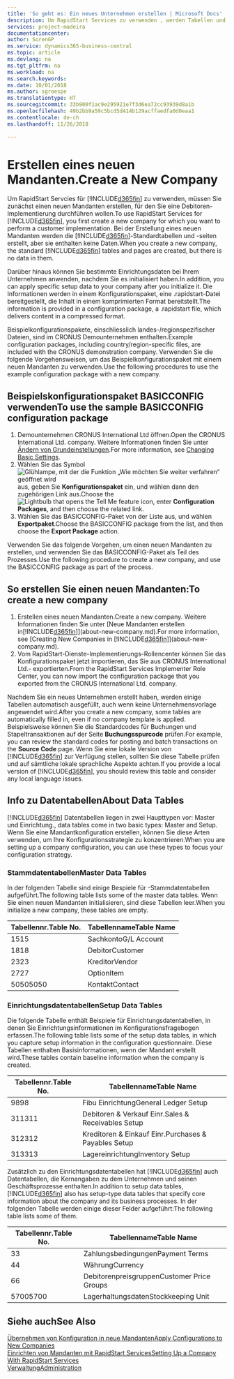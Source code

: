 ```yaml
---
title: 'So geht es: Ein neues Unternehmen erstellen | Microsoft Docs'
description: Um RapidStart Services zu verwenden , werden Tabellen und Seiten erstellt, aber sie enthalten keine Daten.
services: project-madeira
documentationcenter: 
author: SorenGP
ms.service: dynamics365-business-central
ms.topic: article
ms.devlang: na
ms.tgt_pltfrm: na
ms.workload: na
ms.search.keywords: 
ms.date: 10/01/2018
ms.author: sgroespe
ms.translationtype: HT
ms.sourcegitcommit: 33b900f1ac9e295921e7f3d6ea72cc93939d8a1b
ms.openlocfilehash: 49b2bb9a59c5bcd5d414b129acffaedfa0d0eaa1
ms.contentlocale: de-ch
ms.lasthandoff: 11/26/2018

---
```

# <a name="create-a-new-company"></a><span data-ttu-id="4b04e-103">Erstellen eines neuen Mandanten.</span><span class="sxs-lookup"><span data-stu-id="4b04e-103">Create a New Company</span></span>
<span data-ttu-id="4b04e-104">Um RapidStart Servcies für [!INCLUDE[d365fin](includes/d365fin_md.md)] zu verwenden, müssen Sie zunächst einen neuen Mandanten erstellen, für den Sie eine Debitoren-Implementierung durchführen wollen.</span><span class="sxs-lookup"><span data-stu-id="4b04e-104">To use RapidStart Services for [!INCLUDE[d365fin](includes/d365fin_md.md)], you first create a new company for which you want to perform a customer implementation.</span></span> <span data-ttu-id="4b04e-105">Bei der Erstellung eines neuen Mandanten werden die [!INCLUDE[d365fin](includes/d365fin_md.md)]-Standardtabellen und -seiten erstellt, aber sie enthalten keine Daten.</span><span class="sxs-lookup"><span data-stu-id="4b04e-105">When you create a new company, the standard [!INCLUDE[d365fin](includes/d365fin_md.md)] tables and pages are created, but there is no data in them.</span></span>

<span data-ttu-id="4b04e-106">Darüber hinaus können Sie bestimmte Einrichtungsdaten bei Ihrem Unternehmen anwenden, nachdem Sie es initialisiert haben.</span><span class="sxs-lookup"><span data-stu-id="4b04e-106">In addition, you can apply specific setup data to your company after you initialize it.</span></span> <span data-ttu-id="4b04e-107">Die Informationen werden in einem Konfigurationspaket, eine .rapidstart-Datei bereitgestellt, die Inhalt in einem komprimierten Format bereitstellt.</span><span class="sxs-lookup"><span data-stu-id="4b04e-107">The information is provided in a configuration package, a .rapidstart file, which delivers content in a compressed format.</span></span>  

<span data-ttu-id="4b04e-108">Beispielkonfigurationspakete, einschliesslich landes-/regionspezifischer Dateien, sind im CRONUS Demounternehmen enthalten.</span><span class="sxs-lookup"><span data-stu-id="4b04e-108">Example configuration packages, including country/region-specific files, are included with the CRONUS demonstration company.</span></span> <span data-ttu-id="4b04e-109">Verwenden Sie die folgende Vorgehensweisen, um das Beispielkonfigurationspaket mit einem neuen Mandanten zu verwenden.</span><span class="sxs-lookup"><span data-stu-id="4b04e-109">Use the following procedures to use the example configuration package with a new company.</span></span>  

## <a name="to-use-the-sample-basicconfig-configuration-package"></a><span data-ttu-id="4b04e-110">Beispielskonfigurationspaket BASICCONFIG verwenden</span><span class="sxs-lookup"><span data-stu-id="4b04e-110">To use the sample BASICCONFIG configuration package</span></span>  
1. <span data-ttu-id="4b04e-111">Demounternehmen CRONUS International Ltd öffnen.</span><span class="sxs-lookup"><span data-stu-id="4b04e-111">Open the CRONUS International Ltd. company.</span></span> <span data-ttu-id="4b04e-112">Weitere Informationen finden Sie unter [Ändern von Grundeinstellungen](ui-change-basic-settings.md).</span><span class="sxs-lookup"><span data-stu-id="4b04e-112">For more information, see [Changing Basic Settings](ui-change-basic-settings.md).</span></span>
2. <span data-ttu-id="4b04e-113">Wählen Sie das Symbol ![Glühlampe, mit der die Funktion „Wie möchten Sie weiter verfahren“ geöffnet wird](media/ui-search/search_small.png "Wie möchten Sie weiter verfahren?") aus, geben Sie **Konfigurationspaket** ein, und wählen dann den zugehörigen Link aus.</span><span class="sxs-lookup"><span data-stu-id="4b04e-113">Choose the ![Lightbulb that opens the Tell Me feature](media/ui-search/search_small.png "Tell me what you want to do") icon, enter **Configuration Packages**, and then choose the related link.</span></span>  
3. <span data-ttu-id="4b04e-114">Wählen Sie das BASICCONFIG-Paket von der Liste aus, und wählen **Exportpaket**.</span><span class="sxs-lookup"><span data-stu-id="4b04e-114">Choose the BASICCONFIG package from the list, and then choose the **Export Package** action.</span></span>  

<span data-ttu-id="4b04e-115">Verwenden Sie das folgende Vorgehen, um einen neuen Mandanten zu erstellen, und verwenden Sie das BASICCONFIG-Paket als Teil des Prozesses.</span><span class="sxs-lookup"><span data-stu-id="4b04e-115">Use the following procedure to create a new company, and use the BASICCONFIG package as part of the process.</span></span>  

## <a name="to-create-a-new-company"></a><span data-ttu-id="4b04e-116">So erstellen Sie einen neuen Mandanten:</span><span class="sxs-lookup"><span data-stu-id="4b04e-116">To create a new company</span></span>  
1. <span data-ttu-id="4b04e-117">Erstellen eines neuen Mandanten.</span><span class="sxs-lookup"><span data-stu-id="4b04e-117">Create a new company.</span></span> <span data-ttu-id="4b04e-118">Weitere Informationen finden Sie unter  [Neue Mandanten erstellen in[!INCLUDE[d365fin](includes/d365fin_md.md)]](about-new-company.md).</span><span class="sxs-lookup"><span data-stu-id="4b04e-118">For more information, see [Creating New Companies in [!INCLUDE[d365fin](includes/d365fin_md.md)]](about-new-company.md).</span></span>
2. <span data-ttu-id="4b04e-119">Vom RapidStart-Dienste-Implementierungs-Rollencenter können Sie das Konfigurationspaket jetzt importieren, das Sie aus CRONUS International Ltd.- exportierten.</span><span class="sxs-lookup"><span data-stu-id="4b04e-119">From the RapidStart Services Implementer Role Center, you can now import the configuration package that you exported from the CRONUS International Ltd. company.</span></span>

<span data-ttu-id="4b04e-120">Nachdem Sie ein neues Unternehmen erstellt haben, werden einige Tabellen automatisch ausgefüllt, auch wenn keine Unternehmensvorlage angewendet wird.</span><span class="sxs-lookup"><span data-stu-id="4b04e-120">After you create a new company, some tables are automatically filled in, even if no company template is applied.</span></span> <span data-ttu-id="4b04e-121">Beispielsweise können Sie die Standardcodes für Buchungen und Stapeltransaktionen auf der Seite **Buchungsspurcode** prüfen.</span><span class="sxs-lookup"><span data-stu-id="4b04e-121">For example, you can review the standard codes for posting and batch transactions on the **Source Code** page.</span></span> <span data-ttu-id="4b04e-122">Wenn Sie eine lokale Version von [!INCLUDE[d365fin](includes/d365fin_md.md)] zur Verfügung stellen, sollten Sie diese Tabelle prüfen und auf sämtliche lokale sprachliche Aspekte achten.</span><span class="sxs-lookup"><span data-stu-id="4b04e-122">If you provide a local version of [!INCLUDE[d365fin](includes/d365fin_md.md)], you should review this table and consider any local language issues.</span></span>

## <a name="about-data-tables"></a><span data-ttu-id="4b04e-123">Info zu Datentabellen</span><span class="sxs-lookup"><span data-stu-id="4b04e-123">About Data Tables</span></span>
[!INCLUDE[d365fin](includes/d365fin_md.md)]  <span data-ttu-id="4b04e-124">Datentabellen liegen in zwei Haupttypen vor: Master und Einrichtung.</span><span class="sxs-lookup"><span data-stu-id="4b04e-124">, data tables come in two basic types: Master and Setup.</span></span> <span data-ttu-id="4b04e-125">Wenn Sie eine Mandantkonfiguration erstellen, können Sie diese Arten verwenden, um Ihre Konfigurationsstrategie zu konzentrieren.</span><span class="sxs-lookup"><span data-stu-id="4b04e-125">When you are setting up a company configuration, you can use these types to focus your configuration strategy.</span></span>  

### <a name="master-data-tables"></a><span data-ttu-id="4b04e-126">Stammdatentabellen</span><span class="sxs-lookup"><span data-stu-id="4b04e-126">Master Data Tables</span></span>  
<span data-ttu-id="4b04e-127">In der folgenden Tabelle sind einige Bespiele für -Stammdatentabellen aufgeführt.</span><span class="sxs-lookup"><span data-stu-id="4b04e-127">The following table lists some of the master data tables.</span></span> <span data-ttu-id="4b04e-128">Wenn Sie einen neuen Mandanten initialisieren, sind diese Tabellen leer.</span><span class="sxs-lookup"><span data-stu-id="4b04e-128">When you initialize a new company, these tables are empty.</span></span>  

|<span data-ttu-id="4b04e-129">Tabellennr.</span><span class="sxs-lookup"><span data-stu-id="4b04e-129">Table No.</span></span>|<span data-ttu-id="4b04e-130">Tabellenname</span><span class="sxs-lookup"><span data-stu-id="4b04e-130">Table Name</span></span>|  
|-------------------|--------------------|  
|<span data-ttu-id="4b04e-131">15</span><span class="sxs-lookup"><span data-stu-id="4b04e-131">15</span></span>|<span data-ttu-id="4b04e-132">Sachkonto</span><span class="sxs-lookup"><span data-stu-id="4b04e-132">G/L Account</span></span>|  
|<span data-ttu-id="4b04e-133">18</span><span class="sxs-lookup"><span data-stu-id="4b04e-133">18</span></span>|<span data-ttu-id="4b04e-134">Debitor</span><span class="sxs-lookup"><span data-stu-id="4b04e-134">Customer</span></span>|  
|<span data-ttu-id="4b04e-135">23</span><span class="sxs-lookup"><span data-stu-id="4b04e-135">23</span></span>|<span data-ttu-id="4b04e-136">Kreditor</span><span class="sxs-lookup"><span data-stu-id="4b04e-136">Vendor</span></span>|  
|<span data-ttu-id="4b04e-137">27</span><span class="sxs-lookup"><span data-stu-id="4b04e-137">27</span></span>|<span data-ttu-id="4b04e-138">Option</span><span class="sxs-lookup"><span data-stu-id="4b04e-138">Item</span></span>|  
|<span data-ttu-id="4b04e-139">5050</span><span class="sxs-lookup"><span data-stu-id="4b04e-139">5050</span></span>|<span data-ttu-id="4b04e-140">Kontakt</span><span class="sxs-lookup"><span data-stu-id="4b04e-140">Contact</span></span>|  

### <a name="setup-data-tables"></a><span data-ttu-id="4b04e-141">Einrichtungsdatentabellen</span><span class="sxs-lookup"><span data-stu-id="4b04e-141">Setup Data Tables</span></span>  
<span data-ttu-id="4b04e-142">Die folgende Tabelle enthält Beispiele für Einrichtungsdatentabellen, in denen Sie Einrichtungsinformationen im Konfigurationsfragebogen erfassen.</span><span class="sxs-lookup"><span data-stu-id="4b04e-142">The following table lists some of the setup data tables, in which you capture setup information in the configuration questionnaire.</span></span> <span data-ttu-id="4b04e-143">Diese Tabellen enthalten Basisinformationen, wenn der Mandant erstellt wird.</span><span class="sxs-lookup"><span data-stu-id="4b04e-143">These tables contain baseline information when the company is created.</span></span>  

|<span data-ttu-id="4b04e-144">Tabellennr.</span><span class="sxs-lookup"><span data-stu-id="4b04e-144">Table No.</span></span>|<span data-ttu-id="4b04e-145">Tabellenname</span><span class="sxs-lookup"><span data-stu-id="4b04e-145">Table Name</span></span>|  
|-------------------|--------------------|  
|<span data-ttu-id="4b04e-146">98</span><span class="sxs-lookup"><span data-stu-id="4b04e-146">98</span></span>|<span data-ttu-id="4b04e-147">Fibu Einrichtung</span><span class="sxs-lookup"><span data-stu-id="4b04e-147">General Ledger Setup</span></span>|  
|<span data-ttu-id="4b04e-148">311</span><span class="sxs-lookup"><span data-stu-id="4b04e-148">311</span></span>|<span data-ttu-id="4b04e-149">Debitoren & Verkauf Einr.</span><span class="sxs-lookup"><span data-stu-id="4b04e-149">Sales & Receivables Setup</span></span>|  
|<span data-ttu-id="4b04e-150">312</span><span class="sxs-lookup"><span data-stu-id="4b04e-150">312</span></span>|<span data-ttu-id="4b04e-151">Kreditoren & Einkauf Einr.</span><span class="sxs-lookup"><span data-stu-id="4b04e-151">Purchases & Payables Setup</span></span>|  
|<span data-ttu-id="4b04e-152">313</span><span class="sxs-lookup"><span data-stu-id="4b04e-152">313</span></span>|<span data-ttu-id="4b04e-153">Lagereinrichtung</span><span class="sxs-lookup"><span data-stu-id="4b04e-153">Inventory Setup</span></span>|  

<span data-ttu-id="4b04e-154">Zusätzlich zu den Einrichtungsdatentabellen hat [!INCLUDE[d365fin](includes/d365fin_md.md)] auch Datentabellen, die Kernangaben zu dem Unternehmen und seinen Geschäftsprozesse enthalten.</span><span class="sxs-lookup"><span data-stu-id="4b04e-154">In addition to setup data tables, [!INCLUDE[d365fin](includes/d365fin_md.md)] also has setup-type data tables that specify core information about the company and its business processes.</span></span> <span data-ttu-id="4b04e-155">In der folgenden Tabelle werden einige dieser Felder aufgeführt:</span><span class="sxs-lookup"><span data-stu-id="4b04e-155">The following table lists some of them.</span></span>  

|<span data-ttu-id="4b04e-156">Tabellennr.</span><span class="sxs-lookup"><span data-stu-id="4b04e-156">Table No.</span></span>|<span data-ttu-id="4b04e-157">Tabellenname</span><span class="sxs-lookup"><span data-stu-id="4b04e-157">Table Name</span></span>|  
|-------------------|--------------------|  
|<span data-ttu-id="4b04e-158">3</span><span class="sxs-lookup"><span data-stu-id="4b04e-158">3</span></span>|<span data-ttu-id="4b04e-159">Zahlungsbedingungen</span><span class="sxs-lookup"><span data-stu-id="4b04e-159">Payment Terms</span></span>|  
|<span data-ttu-id="4b04e-160">4</span><span class="sxs-lookup"><span data-stu-id="4b04e-160">4</span></span>|<span data-ttu-id="4b04e-161">Währung</span><span class="sxs-lookup"><span data-stu-id="4b04e-161">Currency</span></span>|  
|<span data-ttu-id="4b04e-162">6</span><span class="sxs-lookup"><span data-stu-id="4b04e-162">6</span></span>|<span data-ttu-id="4b04e-163">Debitorenpreisgruppen</span><span class="sxs-lookup"><span data-stu-id="4b04e-163">Customer Price Groups</span></span>|  
|<span data-ttu-id="4b04e-164">5700</span><span class="sxs-lookup"><span data-stu-id="4b04e-164">5700</span></span>|<span data-ttu-id="4b04e-165">Lagerhaltungsdaten</span><span class="sxs-lookup"><span data-stu-id="4b04e-165">Stockkeeping Unit</span></span>|

  

## <a name="see-also"></a><span data-ttu-id="4b04e-166">Siehe auch</span><span class="sxs-lookup"><span data-stu-id="4b04e-166">See Also</span></span>  
[<span data-ttu-id="4b04e-167">Übernehmen von Konfiguration in neue Mandanten</span><span class="sxs-lookup"><span data-stu-id="4b04e-167">Apply Configurations to New Companies</span></span>](admin-apply-configuration-to-new-companies.md)  
[<span data-ttu-id="4b04e-168">Einrichten von Mandanten mit RapidStart Services</span><span class="sxs-lookup"><span data-stu-id="4b04e-168">Setting Up a Company With RapidStart Services</span></span>](admin-set-up-a-company-with-rapidstart.md)  
[<span data-ttu-id="4b04e-169">Verwaltung</span><span class="sxs-lookup"><span data-stu-id="4b04e-169">Administration</span></span>](admin-setup-and-administration.md)

